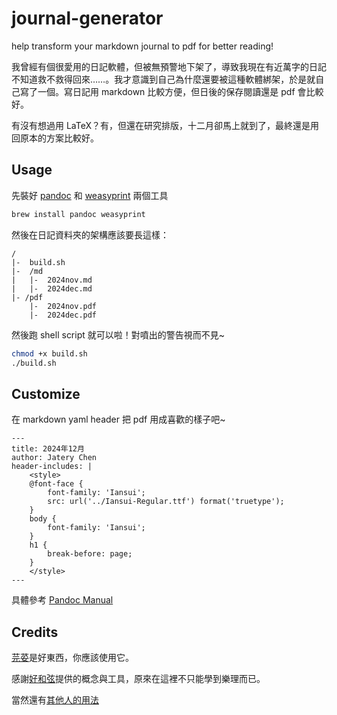 # journal-generator
help transform your markdown journal to pdf for better reading!

我曾經有個很愛用的日記軟體，但被無預警地下架了，導致我現在有近萬字的日記不知道救不救得回來……。我才意識到自己為什麼還要被這種軟體綁架，於是就自己寫了一個。寫日記用 markdown 比較方便，但日後的保存閱讀還是 pdf 會比較好。

有沒有想過用 LaTeX？有，但還在研究排版，十二月卻馬上就到了，最終還是用回原本的方案比較好。

## Usage

先裝好 [pandoc](https://pandoc.org/installing.html) 和 [weasyprint](https://weasyprint.org/) 兩個工具
```bash
brew install pandoc weasyprint
```
然後在日記資料夾的架構應該要長這樣：
```
/
|-  build.sh
|-  /md
|   |-  2024nov.md
|   |-  2024dec.md
|- /pdf
    |-  2024nov.pdf
    |-  2024dec.pdf
```
然後跑 shell script 就可以啦！對噴出的警告視而不見~
```bash
chmod +x build.sh
./build.sh
```

## Customize

在 markdown yaml header 把 pdf 用成喜歡的樣子吧~
```
---
title: 2024年12月
author: Jatery Chen
header-includes: |
    <style>
    @font-face {
        font-family: 'Iansui';
        src: url('../Iansui-Regular.ttf') format('truetype');
    }
    body {
        font-family: 'Iansui';
    }
    h1 {
        break-before: page;
    }
    </style>
---
```
具體參考 [Pandoc Manual](https://pandoc.org/MANUAL.html)

## Credits

[芫荽](https://github.com/ButTaiwan/iansui?tab=readme-ov-file)是好東西，你應該使用它。

感謝[好和弦](https://wiwi.blog/docs/terminal/markdown-conversion/)提供的概念與工具，原來在這裡不只能學到樂理而已。

當然還有[其他人的用法](https://sam.webspace.tw/2020/01/13/%E4%BD%BF%E7%94%A8%20Pandoc%20%E5%B0%87%20Markdown%20%E8%BD%89%E7%82%BA%20PDF%20%E6%96%87%E4%BB%B6/)
